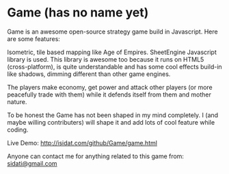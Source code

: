 Game (has no name yet)
====

Game is an awesome open-source strategy game build in Javascript. Here are some features:

Isometric, tile based mapping like Age of Empires. SheetEngine Javascript library is used. This library is awesome too because it runs on HTML5 (cross-platform), is quite understandable and has some cool effects build-in like shadows, dimming different than other game engines.
	
The players make economy, get power and attack other players (or more peacefully trade with them) while it defends itself from them and mother nature.
	
To be honest the Game has not been shaped in my mind completely. I (and maybe willing contributers) will shape it and add lots of cool feature while coding.

Live Demo: http://isidat.com/github/Game/game.html
	
Anyone can contact me for anything related to this game from: sidati@gmail.com
